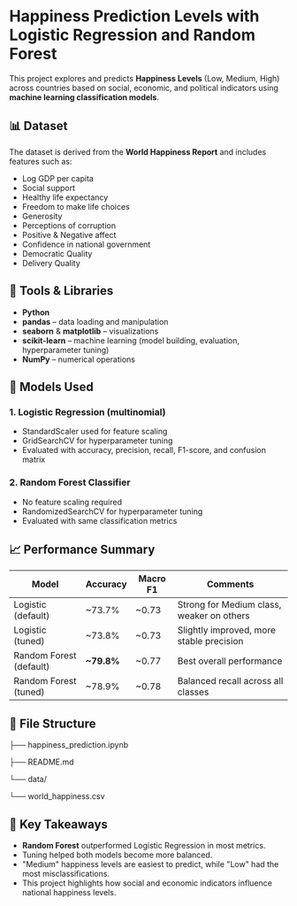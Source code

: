 # Happiness Prediction Levels with Logistic Regression and Random Forest

This project explores and predicts **Happiness Levels** (Low, Medium, High) across countries based on social, economic, and political indicators using **machine learning classification models**.

## 📊 Dataset

The dataset is derived from the **World Happiness Report** and includes features such as:

- Log GDP per capita  
- Social support  
- Healthy life expectancy  
- Freedom to make life choices  
- Generosity  
- Perceptions of corruption  
- Positive & Negative affect  
- Confidence in national government  
- Democratic Quality  
- Delivery Quality  

## 🧰 Tools & Libraries

- **Python**  
- **pandas** – data loading and manipulation  
- **seaborn** & **matplotlib** – visualizations  
- **scikit-learn** – machine learning (model building, evaluation, hyperparameter tuning)  
- **NumPy** – numerical operations  

## 🧠 Models Used

### 1. Logistic Regression (multinomial)
- StandardScaler used for feature scaling
- GridSearchCV for hyperparameter tuning
- Evaluated with accuracy, precision, recall, F1-score, and confusion matrix

### 2. Random Forest Classifier
- No feature scaling required
- RandomizedSearchCV for hyperparameter tuning
- Evaluated with same classification metrics

## 📈 Performance Summary

| Model             | Accuracy | Macro F1 | Comments                                  |
|------------------|----------|----------|-------------------------------------------|
| Logistic (default) | ~73.7%   | ~0.73    | Strong for Medium class, weaker on others |
| Logistic (tuned)   | ~73.8%   | ~0.73    | Slightly improved, more stable precision  |
| Random Forest (default) | **~79.8%** | ~0.77    | Best overall performance                  |
| Random Forest (tuned)   | ~78.9%   | ~0.78    | Balanced recall across all classes        |

## 📂 File Structure
├── happiness_prediction.ipynb

├── README.md

└── data/

  └── world_happiness.csv

## 📌 Key Takeaways

- **Random Forest** outperformed Logistic Regression in most metrics.
- Tuning helped both models become more balanced.
- "Medium" happiness levels are easiest to predict, while "Low" had the most misclassifications.
- This project highlights how social and economic indicators influence national happiness levels.


